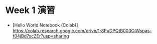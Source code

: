   # Week 1 演習

  - [Hello World Notebook (Colab)]　https://colab.research.google.com/drive/1r8PuDPQtB003OlWspas-f04jBd7scZEr?usp=sharing
